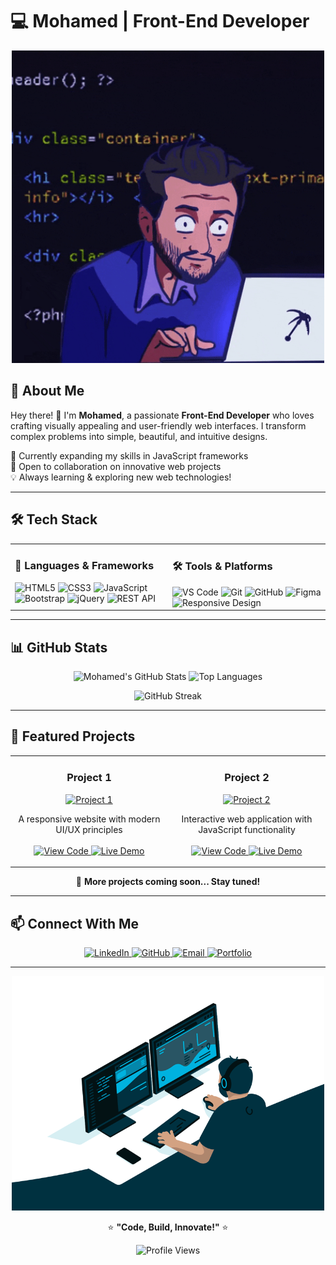 # 💻 Mohamed | Front-End Developer

<p align="center">
  <img src="Coding.gif" alt="Coding Animation" width="500">
</p>

## 🚀 About Me
Hey there! 👋 I'm **Mohamed**, a passionate **Front-End Developer** who loves crafting visually appealing and user-friendly web interfaces. I transform complex problems into simple, beautiful, and intuitive designs.

🌱 Currently expanding my skills in JavaScript frameworks  
💼 Open to collaboration on innovative web projects  
💡 Always learning & exploring new web technologies!

---

## 🛠️ Tech Stack

<table>
  <tr>
    <td valign="top" width="50%">
      <h3>🚀 Languages & Frameworks</h3>
      <img src="https://img.shields.io/badge/HTML5-%23E34F26.svg?style=for-the-badge&logo=html5&logoColor=white" alt="HTML5" />
      <img src="https://img.shields.io/badge/CSS3-%231572B6.svg?style=for-the-badge&logo=css3&logoColor=white" alt="CSS3" />
      <img src="https://img.shields.io/badge/JavaScript-%23F7DF1E.svg?style=for-the-badge&logo=javascript&logoColor=black" alt="JavaScript" />
      <img src="https://img.shields.io/badge/Bootstrap-%237952B3.svg?style=for-the-badge&logo=bootstrap&logoColor=white" alt="Bootstrap" />
      <img src="https://img.shields.io/badge/jQuery-%230769AD.svg?style=for-the-badge&logo=jquery&logoColor=white" alt="jQuery" />
      <img src="https://img.shields.io/badge/REST%20API-%2300ADD8.svg?style=for-the-badge&logo=json&logoColor=white" alt="REST API" />
    </td>
    <td valign="top" width="50%">
      <h3>🛠️ Tools & Platforms</h3>
      <img src="https://img.shields.io/badge/VS%20Code-%23007ACC.svg?style=for-the-badge&logo=visual-studio-code&logoColor=white" alt="VS Code" />
      <img src="https://img.shields.io/badge/Git-%23F05033.svg?style=for-the-badge&logo=git&logoColor=white" alt="Git" />
      <img src="https://img.shields.io/badge/GitHub-%23181717.svg?style=for-the-badge&logo=github&logoColor=white" alt="GitHub" />
      <img src="https://img.shields.io/badge/Figma-%23F24E1E.svg?style=for-the-badge&logo=figma&logoColor=white" alt="Figma" />
      <img src="https://img.shields.io/badge/Responsive_Design-%23025E8C.svg?style=for-the-badge&logo=google-chrome&logoColor=white" alt="Responsive Design" />
    </td>
  </tr>
</table>

---

## 📊 GitHub Stats

<!-- Fix for GitHub stats - replace YOUR_GITHUB_USERNAME with your actual username -->
<p align="center">
  <img src="https://github-readme-stats.vercel.app/api?username=mohameddev&show_icons=true&theme=tokyonight&hide_border=true&count_private=true" alt="Mohamed's GitHub Stats" height="170"/>
  <img src="https://github-readme-stats.vercel.app/api/top-langs/?username=mohameddev&layout=compact&theme=tokyonight&hide_border=true" alt="Top Languages" height="170"/>
</p>

<p align="center">
  <img src="https://github-readme-streak-stats.herokuapp.com/?user=mohameddev&theme=tokyonight&hide_border=true" alt="GitHub Streak" />
</p>

<!-- Note: Replace "mohameddev" above with your actual GitHub username -->

---

## 📌 Featured Projects

<table>
  <tr>
    <td width="50%" valign="top">
      <h3 align="center">Project 1</h3>
      <p align="center">
        <a href="https://github.com/yourusername/project1">
          <img src="https://via.placeholder.com/400x200?text=Project+Screenshot" alt="Project 1" width="100%"/>
        </a>
        <p align="center">
          A responsive website with modern UI/UX principles
          <br><br>
          <a href="https://github.com/yourusername/project1">
            <img src="https://img.shields.io/badge/Code-View%20on%20GitHub-blue?style=for-the-badge&logo=github" alt="View Code"/>
          </a>
          <a href="https://yourusername.github.io/project1">
            <img src="https://img.shields.io/badge/Demo-Live%20Preview-brightgreen?style=for-the-badge&logo=netlify" alt="Live Demo"/>
          </a>
        </p>
      </p>
    </td>
    <td width="50%" valign="top">
      <h3 align="center">Project 2</h3>
      <p align="center">
        <a href="https://github.com/yourusername/project2">
          <img src="https://via.placeholder.com/400x200?text=Project+Screenshot" alt="Project 2" width="100%"/>
        </a>
        <p align="center">
          Interactive web application with JavaScript functionality
          <br><br>
          <a href="https://github.com/yourusername/project2">
            <img src="https://img.shields.io/badge/Code-View%20on%20GitHub-blue?style=for-the-badge&logo=github" alt="View Code"/>
          </a>
          <a href="https://yourusername.github.io/project2">
            <img src="https://img.shields.io/badge/Demo-Live%20Preview-brightgreen?style=for-the-badge&logo=netlify" alt="Live Demo"/>
          </a>
        </p>
      </p>
    </td>
  </tr>
</table>

<p align="center">🚀 <b>More projects coming soon... Stay tuned!</b></p>

---

## 📫 Connect With Me

<p align="center">
  <a href="https://linkedin.com/in/your-linkedin">
    <img src="https://img.shields.io/badge/LinkedIn-%230077B5.svg?style=for-the-badge&logo=linkedin&logoColor=white" alt="LinkedIn"/>
  </a>
  <a href="https://github.com/your-github">
    <img src="https://img.shields.io/badge/GitHub-%23181717.svg?style=for-the-badge&logo=github&logoColor=white" alt="GitHub"/>
  </a>
  <a href="mailto:your.email@gmail.com">
    <img src="https://img.shields.io/badge/Email-Contact%20Me-%23D14836?style=for-the-badge&logo=gmail&logoColor=white" alt="Email"/>
  </a>
  <a href="https://your-portfolio.com">
    <img src="https://img.shields.io/badge/Portfolio-Visit%20My%20Website-%233B7EBF?style=for-the-badge&logo=react&logoColor=white" alt="Portfolio"/>
  </a>
</p>

---

<p align="center">
  <img src="code.gif" alt="Coding Animation" width="500">
</p>

<p align="center">⭐ <b>"Code, Build, Innovate!"</b> ⭐</p>

<p align="center">
  <img src="https://komarev.com/ghpvc/?username=mohameddev&style=flat-square&color=blue" alt="Profile Views">
</p>
